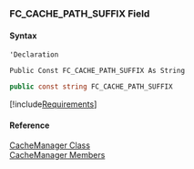 ﻿### FC_CACHE_PATH_SUFFIX Field

#### Syntax

```vbnet
'Declaration

Public Const FC_CACHE_PATH_SUFFIX As String
```

```csharp
public const string FC_CACHE_PATH_SUFFIX
```

[!include[Requirements](../partials/requirements.md)]

#### Reference

[CacheManager Class](fcSDK~FChoice.Foundation.CacheManager.md)  
[CacheManager Members](fcSDK~FChoice.Foundation.CacheManager_members.md)